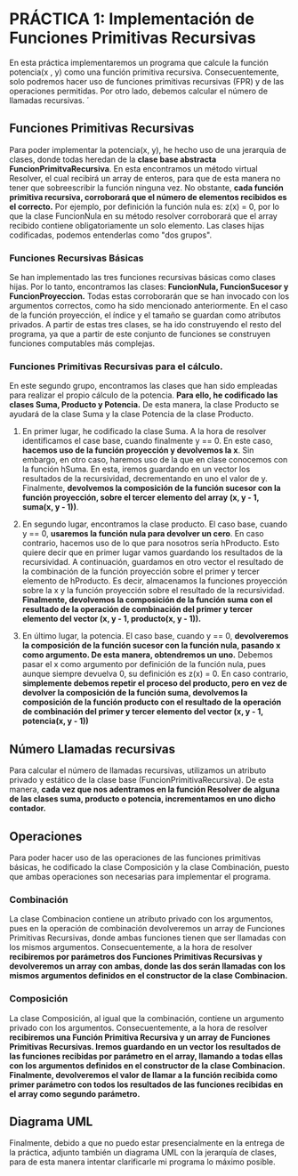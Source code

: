 # PRÁCTICA 1: Implementación de Funciones Primitivas Recursivas

En esta práctica  implementaremos un programa que calcule la función potencia(x , y) como una función primitiva recursiva. Consecuentemente, solo podremos hacer uso de funciones primitivas recursivas (FPR) y de las operaciones permitidas. 
Por otro lado, debemos calcular el número de llamadas recursivas. ´

## Funciones Primitivas Recursivas

Para poder implementar la potencia(x, y), he hecho uso de una jerarquía de clases, donde todas heredan de la **clase base abstracta FuncionPrimitvaRecursiva**. En esta encontramos un método virtual Resolver, el cual recibirá un array de enteros, para que de esta manera no tener que sobreescribir la función ninguna vez. No obstante, **cada función primitiva recursiva, corroborará que el número de elementos recibidos es el correcto.** Por ejemplo, por definición la función nula es: z(x) = 0, por lo que la clase FuncionNula en su método resolver corroborará que el array recibido contiene obligatoriamente un solo elemento. 
Las clases hijas codificadas, podemos entenderlas como "dos grupos". 

### Funciones Recursivas Básicas

Se han implementado las tres funciones recursivas básicas como clases hijas. Por lo tanto, encontramos las clases: **FuncionNula, FuncionSucesor y FuncionProyeccion.** Todas estas corroborarán que se han invocado con los argumentos correctos, como ha sido mencionado anteriormente. En el caso de la función proyección, el índice y el tamaño se guardan como atributos privados. 
A partir de estas tres clases, se ha ido construyendo el resto del programa, ya que a partir de este conjunto de funciones se construyen funciones computables más complejas. 

### Funciones Primitivas Recursivas para el cálculo.

En este segundo grupo, encontramos las clases que han sido empleadas para realizar el propio cálculo de la potencia. **Para ello, he codificado las clases Suma, Producto y Potencia.** De esta manera, la clase Producto se ayudará de la clase Suma y la clase Potencia de la clase Producto. 

1. En primer lugar, he codificado la clase Suma. A la hora de resolver identificamos el case base, cuando finalmente y == 0. En este caso, **hacemos uso de la función proyección y devolvemos la x**. Sin embargo, en otro caso, haremos uso de la que en clase conocemos con la función hSuma. En esta, iremos guardando en un vector los resultados de la recursividad, decrementando en uno el valor de y. Finalmente, **devolvemos la composición de la función sucesor con la función proyección, sobre el tercer elemento del array (x, y - 1, suma(x, y - 1))**.  

2. En segundo lugar, encontramos la clase producto. El caso base, cuando y == 0, **usaremos la función nula para devolver un cero**. En caso contrario, hacemos uso de lo que para nosotros sería hProducto. Esto quiere decir que en primer lugar vamos guardando los resultados de la recursividad. A continuación, guardamos en otro vector el resultado de la combinación de la función proyección sobre el primer y tercer elemento de hProducto. Es decir, almacenamos la funciones proyección sobre la x y la función proyección sobre el resultado de la recursividad. **Finalmente, devolvemos la composición de la función suma con el resultado de la operación de combinación del primer y tercer elemento del vector (x, y - 1, producto(x, y - 1)).** 

3. En último lugar, la potencia. El caso base, cuando y == 0, **devolveremos la composición de la función sucesor con la función nula, pasando x como argumento. De esta manera, obtendremos un uno.** Debemos pasar el x como argumento por definición de la función nula, pues aunque siempre devuelva 0, su definición es z(x) = 0. En caso contrario, **simplemente debemos repetir el proceso del producto, pero en vez de devolver la composición de la función suma, devolvemos la composición de la función producto con el resultado de la operación de combinación del primer y tercer elemento del vector (x, y - 1, potencia(x, y  - 1))** 

## Número Llamadas recursivas 

Para calcular el número de llamadas recursivas, utilizamos un atributo privado y estático de la clase base (FuncionPrimitivaRecursiva). De esta manera, **cada vez que nos adentramos en la función Resolver de alguna de las clases suma, producto o potencia, incrementamos en uno dicho contador.**

## Operaciones 

Para poder hacer uso de las operaciones de las funciones primitivas básicas, he codificado la clase Composición y la clase Combinación, puesto que ambas operaciones son necesarias para implementar el programa. 

### Combinación 

La clase Combinacion contiene un atributo privado con los argumentos, pues en la operación de combinación devolveremos un array de Funciones Primitivas Recursivas, donde ambas funciones tienen que ser llamadas con los mismos argumentos.  Consecuentemente, a la hora de resolver **recibiremos por parámetros dos Funciones Primitivas Recursivas y devolveremos un array con ambas, donde las dos serán llamadas con los mismos argumentos definidos en el constructor de la clase Combinacion.**

### Composición 

La clase Composición, al igual que la combinación, contiene un argumento privado con los argumentos. Consecuentemente, a la hora de resolver **recibiremos una Función Primitiva Recursiva y un array de Funciones Primitivas Recursivas. Iremos guardando en un vector los resultados de las funciones recibidas por parámetro en el array, llamando a todas ellas con los argumentos definidos en el constructor de la clase Combinacion. Finalmente, devolveremos el valor de llamar a la función recibida como primer parámetro con todos los resultados de las funciones recibidas en el array como segundo parámetro.** 

## Diagrama UML

Finalmente, debido a que no puedo estar presencialmente en la entrega de la práctica, adjunto también un diagrama UML con la jerarquía de clases, para de esta manera intentar clarificarle mi programa lo máximo posible. 